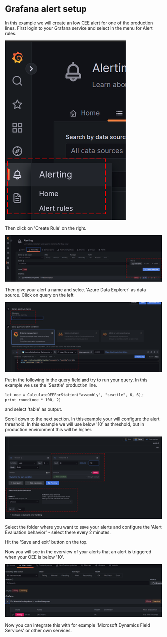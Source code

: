 # Grafana alert setup

In this example we will create an low OEE alert for one of the production lines. First login to your Grafana service and select in the menu for Alert rules.

![Navigate](navigatetoalerts.png)

Then click on 'Create Rule' on the right.

![Create rule](createrule.png)

Then give your alert a name and select 'Azure Data Explorer' as data source. Click on query on the left

![Alert query](alertquery.png)

Put in the following in the query field and try to run your query. In this example we use the 'Seattle' production line. 

```
let oee = CalculateOEEForStation("assembly", "seattle", 6, 6);
print round(oee * 100, 2)
```
and select 'table' as output. 

Scroll down to the next section. In this example your will configure the alert threshold. In this example we will use below '10' as threshold, but in production environment this will be higher.

![Threshold Alert](threshold%20alert.png)

Select the folder where you want to save your alerts and configure the 'Alert Evaluation behavior' - select there every 2 minutes. 

Hit the 'Save and exit' button on the top. 

Now you will see in the overview of your alerts that an alert is triggered when your OEE is below '10'. 

![Alert overview](alertoverview.png)

Now you can integrate this with for example 'Microsoft Dynamics Field Services' or other own services. 

